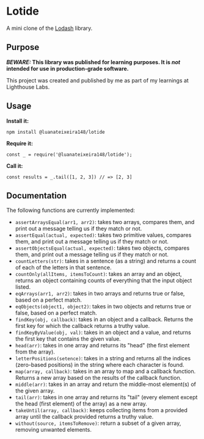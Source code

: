 # Lotide

A mini clone of the [Lodash](https://lodash.com) library.

## Purpose

**_BEWARE:_ This library was published for learning purposes. It is _not_ intended for use in production-grade software.**

This project was created and published by me as part of my learnings at Lighthouse Labs. 

## Usage

**Install it:**

`npm install @luanateixeira148/lotide`

**Require it:**

`const _ = require('@luanateixeira148/lotide');`

**Call it:**

`const results = _.tail([1, 2, 3]) // => [2, 3]`

## Documentation

The following functions are currently implemented:

* `assertArraysEqual(arr1, arr2)`: takes two arrays, compares them, and print out a message telling us if they match or not.
* `assertEqual(actual, expected)`: takes two primitive values, compares them, and print out a message telling us if they match or not.
* `assertObjectsEqual(actual, expected)`: takes two objects, compares them, and print out a message telling us if they match or not.
* `countLetters(str)`: takes in a sentence (as a string) and returns a count of each of the letters in that sentence.
* `countOnly(allItems, itemsToCount)`: takes an array and an object, returns an object containing counts of everything that the input object listed.
* `eqArrays(arr1, arr2)`: takes in two arrays and returns true or false, based on a perfect match.
* `eqObjects(object1, object2)`: takes in two objects and returns true or false, based on a perfect match.
* `findKey(obj, callback)`: takes in an object and a callback. Returns the first key for which the callback returns a truthy value.
* `findKeyByValue(obj, val)`: takes in an object and a value, and returns the first key that contains the given value.
* `head(arr)`: takes in one array and returns its "head" (the first element from the array).
* `letterPositions(setence)`: takes in a string and returns all the indices (zero-based positions) in the string where each character is found.
* `map(array, callback)`: takes in an array to map and a callback function. Returns a new array based on the results of the callback function.
* `middle(arr)`: takes in an array and return the middle-most element(s) of the given array.
* `tail(arr)`: takes in one array and returns its "tail" (every element except the head (first element) of the array) as a new array.
* `takeUntil(array, callback)`: keeps collecting items from a provided array until the callback provided returns a truthy value.
* `without(source, itemsToRemove)`: return a subset of a given array, removing unwanted elements.